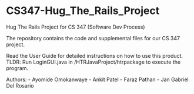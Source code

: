 # CS347-Hug_The_Rails_Project
 Hug The Rails Project for CS 347 (Software Dev Process)
 
The repository contains the code and supplemental files for our CS 347 project.

Read the User Guide for detailed instructions on how to use this product.
TLDR: Run LoginGUI.java in /HTRJavaProject/htrpackage to execute the program.

 Authors:
    - Ayomide Omokanwaye
    - Ankit Patel
    - Faraz Pathan
    - Jan Gabriel Del Rosario
